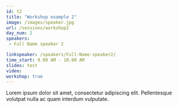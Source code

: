 ```yaml
---
id: t2
title: "Workshop example 2"
image: /images/speaker.jpg
url: /sessions/workshop2
day_num: 2
speakers:
 - Full Name speaker 2

linkspeaker: /speakers/Full-Name-speaker2/
time_start: 9.00 AM - 10.00 AM
slides: test
video: 
workshop: true
---
```


Lorem ipsum dolor sit amet, consectetur adipiscing elit. Pellentesque volutpat nulla ac quam interdum vulputate. 

